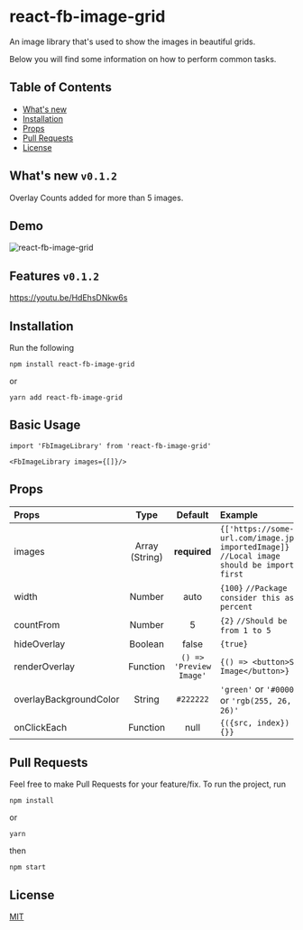 # react-fb-image-grid
An image library that's used to show the images in beautiful grids.

Below you will find some information on how to perform common tasks.<br>


## Table of Contents

- [What's new](#whats-new)
- [Installation](#installation)
- [Props](#props)
- [Pull Requests](#pr)
- [License](#license)


## What's new `v0.1.2`

Overlay Counts added for more than 5 images.


## Demo
![react-fb-image-grid](https://media.giphy.com/media/g04KayLmHrF5hqXzf6/giphy.gif)


## Features `v0.1.2`
https://youtu.be/HdEhsDNkw6s


## Installation

Run the following
```
npm install react-fb-image-grid
```
or
```
yarn add react-fb-image-grid
```

## Basic Usage

```
import 'FbImageLibrary' from 'react-fb-image-grid'

<FbImageLibrary images={[]}/>
```


## Props

Props | Type | Default | Example
:--- | :---: | :---: | :---
images | Array (String) | **required** | `{['https://some-url.com/image.jpg', importedImage]}` `//Local image should be imported first`
width | Number | auto | `{100}` `//Package consider this as percent`
countFrom | Number | 5 | `{2}`  `//Should be from 1 to 5`
hideOverlay | Boolean | false | `{true}`
renderOverlay | Function | `() => 'Preview Image'` | `{() => <button>Show Image</button>}`
overlayBackgroundColor | String | `#222222` | `'green'` or `'#000000'` or `'rgb(255, 26, 26)'`
onClickEach | Function | null | `{({src, index}) => {}}`


## Pull Requests

Feel free to make Pull Requests for your feature/fix.
To run the project, run
```
npm install
```
or
```
yarn
```
then
```
npm start
```


## License

[MIT](./LICENSE)